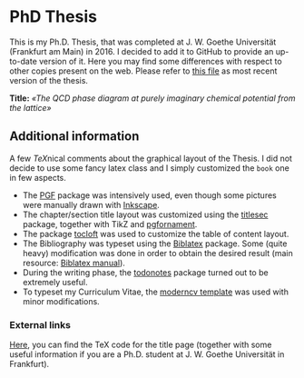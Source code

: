 # PhD Thesis

This is my Ph.D. Thesis, that was completed at J. W. Goethe Universität (Frankfurt am Main) in 2016.
I decided to add it to GitHub to provide an up-to-date version of it.
Here you may find some differences with respect to other copies present on the web.
Please refer to [this file](Sciarra_Thesis_digital.pdf) as most recent version of the thesis.

**Title:** *«The QCD phase diagram at purely imaginary chemical potential from the lattice»*

## Additional information
A few *TeX*nical comments about the graphical layout of the Thesis.
I did not decide to use some fancy latex class and I simply customized the `book` one in few aspects.
- The [PGF](https://www.ctan.org/pkg/pgf) package was intensively used, even though some pictures were manually drawn with [Inkscape](https://inkscape.org/en/).
- The chapter/section title layout was customized using the [titlesec](https://www.ctan.org/pkg/titlesec) package, together with TikZ and [pgfornament](https://www.ctan.org/pkg/pgfornament).
- The package [tocloft](https://www.ctan.org/pkg/tocloft) was used to customize the table of content layout.
- The Bibliography was typeset using the [Biblatex](https://www.ctan.org/pkg/biblatex) package. Some (quite heavy) modification was done in order to obtain the desired result (main resource: [Biblatex manual](http://mirrors.ctan.org/macros/latex/contrib/biblatex/doc/biblatex.pdf)).
- During the writing phase, the [todonotes](https://www.ctan.org/pkg/todonotes) package turned out to be extremely useful.
- To typeset my Curriculum Vitae, the [moderncv template](http://www.latextemplates.com/template/moderncv-cv-and-cover-letter) was used with minor modifications.

### External links
[Here](https://github.com/AxelKrypton/Goethe_University_PhD_thesis_bureaucracy), you can find the TeX code for the title page (together with some useful information if you are a Ph.D. student at J. W. Goethe Universität in Frankfurt).
